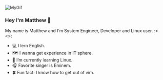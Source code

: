 ![MyGif](https://steamcommunity.com/sharedfiles/filedetails/?l=russian&id=1366661990)
### Hey I'm Matthew 🐬
My name is Matthew and I'm System Engineer, Developer and Linux user.  :><>:

  - 💻 I lern English.
  - 🗺️ I wanna get experience in IT sphere.
  - 🐧 I’m currently learning Linux.
  - 🎧 Favorite singer is Eminem.
  - 🍀 Fun fact: I know how to get out of vim.
  
  
<!--
**YourTheBestFriend/YourTheBestFriend** is a ✨ _special_ ✨ repository because its `README.md` (this file) appears on your GitHub profile.

Here are some ideas to get you started:

- 🔭 I’m currently working on ...
- 🌱 I’m currently learning ...
- 👯 I’m looking to collaborate on ...
- 🤔 I’m looking for help with ...
- 💬 Ask me about ...
- 📫 How to reach me: ...
- 😄 Pronouns: ...
- ⚡ Fun fact: ...
-->
